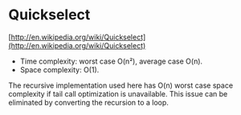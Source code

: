 # Quickselect

[http://en.wikipedia.org/wiki/Quickselect](http://en.wikipedia.org/wiki/Quickselect)

* Time complexity: worst case O(n²), average case O(n).
* Space complexity: O(1).

The recursive implementation used here has O(n) worst case space complexity if tail call optimization is unavailable. This issue can be eliminated by converting the recursion to a loop.
